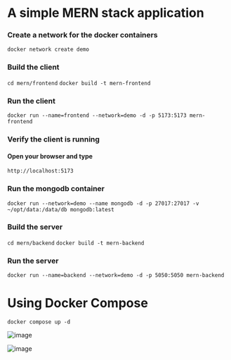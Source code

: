 # A simple MERN stack application

### Create a network for the docker containers

`docker network create demo`

### Build the client
`cd mern/frontend`
`docker build -t mern-frontend` 

### Run the client
`docker run --name=frontend --network=demo -d -p 5173:5173 mern-frontend`

### Verify the client is running
#### Open your browser and type 
  `http://localhost:5173`

### Run the mongodb container
`docker run --network=demo --name mongodb -d -p 27017:27017 -v ~/opt/data:/data/db mongodb:latest`

### Build the server
`cd mern/backend`
`docker build -t mern-backend` 

### Run the server
`docker run --name=backend --network=demo -d -p 5050:5050 mern-backend`






# Using Docker Compose
`docker compose up -d`





![image](https://github.com/user-attachments/assets/64bab110-f304-486f-beb4-cb56e1205c89)


![image](https://github.com/user-attachments/assets/461442b4-39df-49ab-b5e7-de690c6e2f42)
